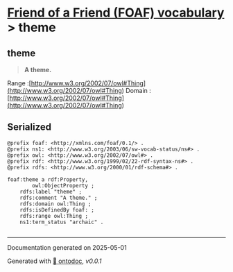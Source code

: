 # [Friend of a Friend (FOAF) vocabulary](../homepage.md) > theme

## theme

> **A theme.**

Range :[http://www.w3.org/2002/07/owl#Thing](<http://www.w3.org/2002/07/owl#Thing>)
Domain :[http://www.w3.org/2002/07/owl#Thing](<http://www.w3.org/2002/07/owl#Thing>)

## Serialized

```ttl
@prefix foaf: <http://xmlns.com/foaf/0.1/> .
@prefix ns1: <http://www.w3.org/2003/06/sw-vocab-status/ns#> .
@prefix owl: <http://www.w3.org/2002/07/owl#> .
@prefix rdf: <http://www.w3.org/1999/02/22-rdf-syntax-ns#> .
@prefix rdfs: <http://www.w3.org/2000/01/rdf-schema#> .

foaf:theme a rdf:Property,
        owl:ObjectProperty ;
    rdfs:label "theme" ;
    rdfs:comment "A theme." ;
    rdfs:domain owl:Thing ;
    rdfs:isDefinedBy foaf: ;
    rdfs:range owl:Thing ;
    ns1:term_status "archaic" .


```

---

Documentation generated on 2025-05-01

Generated with [📑 ontodoc](https://github.com/StephaneBranly/ontodoc), *v0.0.1*